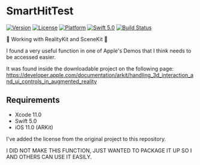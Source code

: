 # SmartHitTest

[![Version](https://img.shields.io/cocoapods/v/SmartHitTest.svg)](https://cocoapods.org/pods/SmartHitTest)
[![License](https://img.shields.io/cocoapods/l/SmartHitTest.svg)](https://cocoapods.org/pods/SmartHitTest)
[![Platform](https://img.shields.io/cocoapods/p/SmartHitTest.svg)](https://cocoapods.org/pods/SmartHitTest)
[![Swift 5.0](https://img.shields.io/badge/Swift-5.0-orange.svg?style=flat)](https://swift.org/)
[![Build Status](https://travis-ci.com/maxxfrazer/ARKit-SmartHitTest.svg?branch=master)](https://travis-ci.com/maxxfrazer/ARKit-SmartHitTest)

🎉 Working with RealityKit and SceneKit 🎉

I found a very useful function in one of Apple's Demos that I think needs to be accessed easier.

It was found inside the downloadable project on the following page:
https://developer.apple.com/documentation/arkit/handling_3d_interaction_and_ui_controls_in_augmented_reality

## Requirements
- Xcode 11.0
- Swift 5.0
- iOS 11.0 (ARKit)


I've added the license from the original project to this repository.

I DID NOT MAKE THIS FUNCTION, JUST WANTED TO PACKAGE IT UP SO I AND OTHERS CAN USE IT EASILY.
